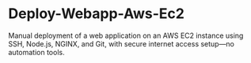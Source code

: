 # Deploy-Webapp-Aws-Ec2
Manual deployment of a web application on an AWS EC2 instance using SSH, Node.js, NGINX, and Git, with secure internet access setup—no automation tools.
